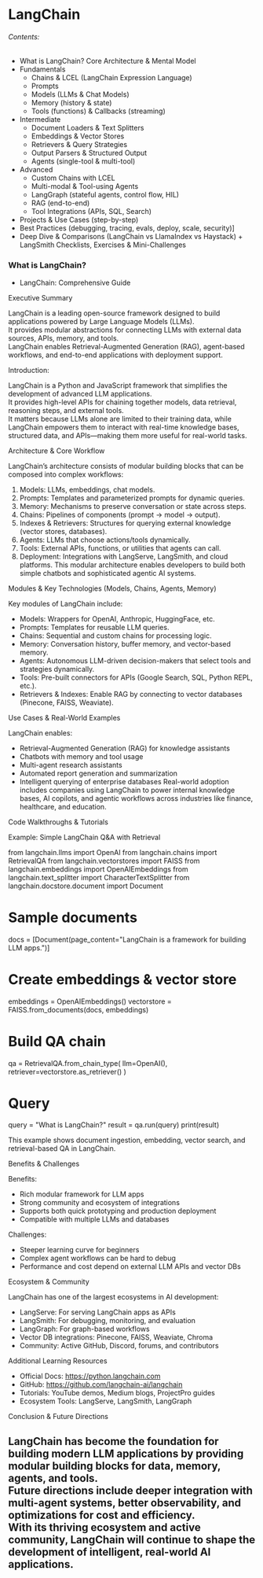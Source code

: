# LangChain
###### Contents:
- What is LangChain? Core Architecture & Mental Model
- Fundamentals
  - Chains & LCEL (LangChain Expression Language)
  - Prompts
  - Models (LLMs & Chat Models)
  - Memory (history & state)
  - Tools (functions) & Callbacks (streaming)
- Intermediate
  - Document Loaders & Text Splitters
  - Embeddings & Vector Stores
  - Retrievers & Query Strategies
  - Output Parsers & Structured Output
  - Agents (single-tool & multi-tool)
- Advanced
  - Custom Chains with LCEL
  - Multi-modal & Tool-using Agents
  - LangGraph (stateful agents, control flow, HIL)
  - RAG (end-to-end)
  - Tool Integrations (APIs, SQL, Search)
- Projects & Use Cases (step-by-step)
- Best Practices (debugging, tracing, evals, deploy, scale, security)]
- Deep Dive & Comparisons (LangChain vs LlamaIndex vs Haystack) + LangSmith
Checklists, Exercises & Mini-Challenges

### What is LangChain?
- LangChain: Comprehensive Guide 

Executive Summary 

LangChain is a leading open-source framework designed to build applications powered by Large Language Models (LLMs).  
It provides modular abstractions for connecting LLMs with external data sources, APIs, memory, and tools.  
LangChain enables Retrieval-Augmented Generation (RAG), agent-based workflows, and end-to-end applications with deployment support.  
 

Introduction: 

LangChain is a Python and JavaScript framework that simplifies the development of advanced LLM applications.  
It provides high-level APIs for chaining together models, data retrieval, reasoning steps, and external tools.  
It matters because LLMs alone are limited to their training data, while LangChain empowers them to interact with real-time knowledge bases, structured data, and APIs—making them more useful for real-world tasks. 

Architecture & Core Workflow 

LangChain’s architecture consists of modular building blocks that can be composed into complex workflows: 
1. Models: LLMs, embeddings, chat models. 
2. Prompts: Templates and parameterized prompts for dynamic queries. 
3. Memory: Mechanisms to preserve conversation or state across steps. 
4. Chains: Pipelines of components (prompt → model → output). 
5. Indexes & Retrievers: Structures for querying external knowledge (vector stores, databases). 
6. Agents: LLMs that choose actions/tools dynamically. 
7. Tools: External APIs, functions, or utilities that agents can call. 
8. Deployment: Integrations with LangServe, LangSmith, and cloud platforms. 
This modular architecture enables developers to build both simple chatbots and sophisticated agentic AI systems. 

Modules & Key Technologies (Models, Chains, Agents, Memory) 

Key modules of LangChain include: 
- Models: Wrappers for OpenAI, Anthropic, HuggingFace, etc. 
- Prompts: Templates for reusable LLM queries. 
- Chains: Sequential and custom chains for processing logic. 
- Memory: Conversation history, buffer memory, and vector-based memory. 
- Agents: Autonomous LLM-driven decision-makers that select tools and strategies dynamically. 
- Tools: Pre-built connectors for APIs (Google Search, SQL, Python REPL, etc.). 
- Retrievers & Indexes: Enable RAG by connecting to vector databases (Pinecone, FAISS, Weaviate). 

Use Cases & Real-World Examples 

LangChain enables: 
- Retrieval-Augmented Generation (RAG) for knowledge assistants 
- Chatbots with memory and tool usage 
- Multi-agent research assistants 
- Automated report generation and summarization 
- Intelligent querying of enterprise databases 
Real-world adoption includes companies using LangChain to power internal knowledge bases, AI copilots, and agentic workflows across industries like finance, healthcare, and education. 

Code Walkthroughs & Tutorials 

Example: Simple LangChain Q&A with Retrieval 
 
from langchain.llms import OpenAI 
from langchain.chains import RetrievalQA 
from langchain.vectorstores import FAISS 
from langchain.embeddings import OpenAIEmbeddings 
from langchain.text_splitter import CharacterTextSplitter 
from langchain.docstore.document import Document 
 
# Sample documents 
docs = [Document(page_content="LangChain is a framework for building LLM apps.")] 
 
# Create embeddings & vector store 
embeddings = OpenAIEmbeddings() 
vectorstore = FAISS.from_documents(docs, embeddings) 
 
# Build QA chain 
qa = RetrievalQA.from_chain_type( 
    llm=OpenAI(), 
    retriever=vectorstore.as_retriever() 
) 
 
# Query 
query = "What is LangChain?" 
result = qa.run(query) 
print(result) 
 
This example shows document ingestion, embedding, vector search, and retrieval-based QA in LangChain. 

Benefits & Challenges 

Benefits: 
- Rich modular framework for LLM apps 
- Strong community and ecosystem of integrations 
- Supports both quick prototyping and production deployment 
- Compatible with multiple LLMs and databases 
 
Challenges: 
- Steeper learning curve for beginners 
- Complex agent workflows can be hard to debug 
- Performance and cost depend on external LLM APIs and vector DBs 

Ecosystem & Community 

LangChain has one of the largest ecosystems in AI development: 
- LangServe: For serving LangChain apps as APIs 
- LangSmith: For debugging, monitoring, and evaluation 
- LangGraph: For graph-based workflows 
- Vector DB integrations: Pinecone, FAISS, Weaviate, Chroma 
- Community: Active GitHub, Discord, forums, and contributors 

Additional Learning Resources 

- Official Docs: https://python.langchain.com 
- GitHub: https://github.com/langchain-ai/langchain 
- Tutorials: YouTube demos, Medium blogs, ProjectPro guides 
- Ecosystem Tools: LangServe, LangSmith, LangGraph 

Conclusion & Future Directions 

LangChain has become the foundation for building modern LLM applications by providing modular building blocks for data, memory, agents, and tools.  
Future directions include deeper integration with multi-agent systems, better observability, and optimizations for cost and efficiency.  
With its thriving ecosystem and active community, LangChain will continue to shape the development of intelligent, real-world AI applications. 
- 
